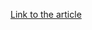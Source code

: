 [Link to the article](https://thehackernews.com/2025/04/hackers-abuse-russian-bulletproof-host.html)

